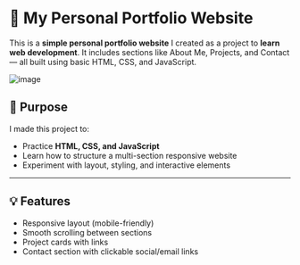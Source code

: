 # 🌟 My Personal Portfolio Website

This is a **simple personal portfolio website** I created as a project to **learn web development**. It includes sections like About Me, Projects, and Contact — all built using basic HTML, CSS, and JavaScript.

![image](https://github.com/user-attachments/assets/aae7832d-6036-4fef-b438-7852a8f0d6fc)

## 🎯 Purpose

I made this project to:
- Practice **HTML, CSS, and JavaScript**
- Learn how to structure a multi-section responsive website
- Experiment with layout, styling, and interactive elements

---

## 💡 Features

- Responsive layout (mobile-friendly)
- Smooth scrolling between sections
- Project cards with links
- Contact section with clickable social/email links



